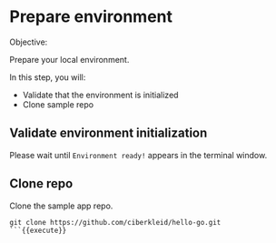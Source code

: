# Prepare environment

Objective:

Prepare your local environment.

In this step, you will:
- Validate that the environment is initialized
- Clone sample repo

## Validate environment initialization

Please wait until `Environment ready!` appears in the terminal window.

## Clone repo

Clone the sample app repo.

```
git clone https://github.com/ciberkleid/hello-go.git
```{{execute}}
